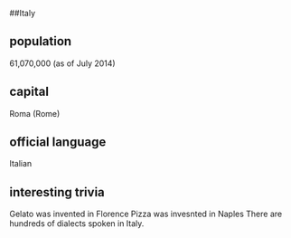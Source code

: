 ##Italy
## population
61,070,000 (as of July 2014)

## capital
Roma (Rome)
 
## official language
Italian

## interesting trivia
Gelato was invented in Florence
Pizza was invesnted in Naples
There are hundreds of dialects spoken in Italy.

